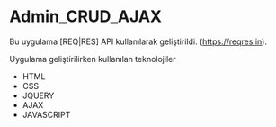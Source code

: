 # Admin_CRUD_AJAX

Bu uygulama [REQ|RES] API kullanılarak geliştirildi. (https://reqres.in).

Uygulama geliştirilirken kullanılan teknolojiler
- HTML 
- CSS
- JQUERY 
- AJAX 
- JAVASCRIPT 

